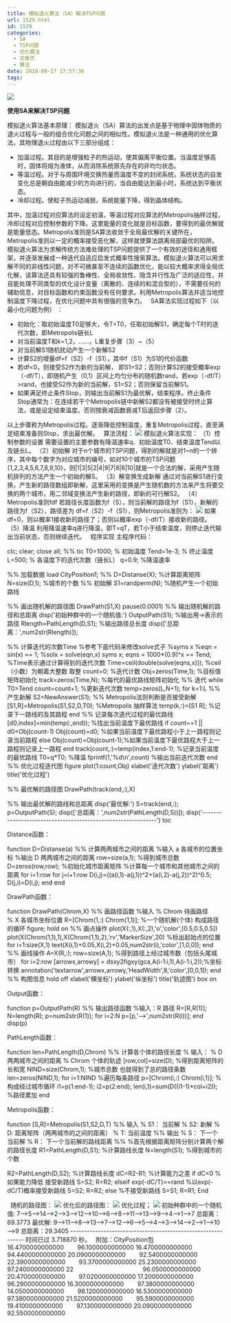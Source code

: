 ```yaml
---
title: 模拟退火算法（SA）解决TSP问题
url: 1529.html
id: 1529
categories:
  - SA
  - TSP问题
  - 优化算法
  - 文章页
  - 算法
date: 2018-09-17 17:57:36
tags:
---
```


![](http://47.100.4.8/wp-content/uploads/2018/09/QQ图片20180917174510.png)

**使用SA来解决TSP问题**

模拟退火算法基本原理： 模拟退火（SA）算法的出发点是基于物理中固体物质的退火过程与一般的组合优化问题之间的相似性。模拟退火法是一种通用的优化算法，其物理退火过程由以下三部分组成：

*   加温过程。其目的是增强粒子的热运动，使其偏离平衡位置。当温度足够高时，固体将熔为液体，从而消除系统原先存在的非均匀状态。
*   等温过程。对于与周围环境交换热量而温度不变的封闭系统，系统状态的自发变化总是朝自由能减少的方向进行的，当自由能达到最小时，系统达到平衡状态。
*   冷却过程。使粒子热运动减弱，系统能量下降，得到晶体结构。

其中，加温过程对应算法的设定初温，等温过程对应算法的Metropolis抽样过程，冷却过程对应控制参数的下降。这里能量的变化就是目标函数，要得到的最优解就是能量低态。Metropolis准则是SA算法收敛于全局最优解的关键所在，Metropolis准则以一定的概率接受恶化解，这样就使算法跳离局部最优的陷阱。 模拟退火算法为求解传统方法难处理的TSP问题提供了一个有效的途径和通用框架，并逐渐发展成一种迭代自适应启发式概率性搜索算法。模拟退火算法可以用求解不同的非线性问题，对不可微甚至不连续的函数优化，能以较大概率求得全局优化解，该算法还具有较强的鲁棒性、全局收敛性、隐含并行性及广泛的适应性，并且能处理不同类型的优化设计变量（离散的、连续的和混合型的），不需要任何的辅助信息，对目标函数和约束函数没有任何要求。利用Metropolis算法并适当地控制温度下降过程，在优化问题中具有很强的竞争力。   SA算法实现过程如下（以最小化问题为例） ：

*   初始化：取初始温度T0足够大，令T=T0，任取初始解S1，确定每个T时的迭代次数，即Metropolis链长L
*   对当前温度T和k=1,2，……，L重复步骤（3）~（5）
*   对当前解S1随机扰动产生一个新解S2
*   计算S2的增量df=f（S2）-f（S1），其中f（S1）为S1的代价函数
*   若df<0，则接受S2作为新的当前解， 即S1=S2；否则计算S2的接受概率exp（-df/T），即随机产生（0,1）区间上均匀分布的随机数rand，若exp（-df/T）>rand，也接受S2作为新的当前解，S1=S2；否则保留当前解S1。
*   如果满足终止条件Stop，则输出当前解S1为最优解，结束程序。终止条件Stop通常为：在连续若干个Metropolis链中新解S2都没有被接受时终止算法，或是设定结束温度。否则按衰减函数衰减T后返回步骤（2）。

以上步骤称为Metropolis过程。逐渐降低控制温度，重复Metropolis过程，直至满足结束准备则Stop，求出最优解。   算法流程： ![](http://47.100.4.8/wp-content/uploads/2018/09/321.png) 模拟退火算法实现： （1）控制参数的设置 需要设置的主要参数有降温速率q、初始温度T0、结束温度Tend以及链长L。 （2）初始解 对于n个城市的TSP问题，得到的解就是对1~n的一个排序，其中每个数字为对应城市的编号，如对10个城市的TSP问题{1,2,3,4,5,6,7,8,9,10}，则|1|3|5|2|4|9|7|8|6|10|就是一个合法的解，采用产生随机排列的方法产生一个初始的解S。 （3）解变换生成新解 通过对当前解S1进行变换，产生新的路径数组即新解，这里采用的变换是产生随机数的方法来产生将要交换的两个城市，用二邻域变换法产生新的路径，即新的可行解S2。 （4）Metropolis准则fdf 若路径长度函数为f（S），则当前解的路径为f（S1），新解的路径为f（S2），路径差为 df=f（S2）-f（S1），则Metropolis准则为： ![](http://47.100.4.8/wp-content/uploads/2018/09/333.png) 如果df<0，则以概率1接收新的路径了；否则以概率exp（-df/T）接收新的路径。 （5）降温 利用降温速率q进行降温，即T=qT，若T小于结束温度，则停止迭代输出当前状态，否则继续迭代。   程序实现 主程序代码：

clc;
clear;
close all;
%%
tic
T0=1000;   % 初始温度
Tend=1e-3;  % 终止温度
L=500;    % 各温度下的迭代次数（链长L）
q=0.9;    %降温速率

%% 加载数据
load CityPosition1;
%%
D=Distanse(X);  %计算距离矩阵
N=size(D,1);    %城市的个数
%% 初始解
S1=randperm(N);  %随机产生一个初始路线

%% 画出随机解的路径图
DrawPath(S1,X)
pause(0.0001)
%% 输出随机解的路径和总距离
disp('初始种群中的一个随机值:')
OutputPath(S1);  %输出用->表示的路径
Rlength=PathLength(D,S1); %输出路径总长度
disp(\['总距离：',num2str(Rlength)\]);

%% 计算迭代的次数Time
%参考下面代码来修改solve式子
%syms x
%eqn = sin(x) == 1;
%solx = solve(eqn,x)
syms x;
eqns = 1000*(0.9)^x == Tend; %Time表示通过计算得到的迭代次数
Time=ceil(double(solve(eqns,x)));  %ceil（小数）为朝着大整数 取整
count=0;        %迭代计数
Obj=zeros(Time,1);         %目标值矩阵初始化
track=zeros(Time,N);       %每代的最优路线矩阵初始化
%% 迭代
while T0>Tend
    count=count+1;     %更新迭代次数
    temp=zeros(L,N+1);
    for k=1:L
        %% 产生新解
        S2=NewAnswer(S1);
        %% Metropolis法则判断是否接受新解
        \[S1,R\]=Metropolis(S1,S2,D,T0);  %Metropolis 抽样算法
        temp(k,:)=\[S1 R\];          %记录下一路线的及其路程
    end
    %% 记录每次迭代过程的最优路线
    \[d0,index\]=min(temp(:,end)); %找出当前温度下最优路线
    if count==1 || d0<Obj(count-1)
        Obj(count)=d0;           %如果当前温度下最优路程小于上一路程则记录当前路程
    else
        Obj(count)=Obj(count-1);%如果当前温度下最优路程大于上一路程则记录上一路程
    end
    track(count,:)=temp(index,1:end-1);  %记录当前温度的最优路线
    T0=q*T0;     %降温
    fprintf(1,'%d\\n',count)  %输出当前迭代次数
end
%% 优化过程迭代图
figure
plot(1:count,Obj)
xlabel('迭代次数')
ylabel('距离')
title('优化过程')

%% 最优解的路径图
DrawPath(track(end,:),X)

%% 输出最优解的路线和总距离
disp('最优解:')
S=track(end,:);
p=OutputPath(S);
disp(\['总距离：',num2str(PathLength(D,S))\]);
disp('-------------------------------------------------------------')
toc

Distance函数：

function D=Distanse(a)
%% 计算两两城市之间的距离
%输入 a  各城市的位置坐标
%输出 D  两两城市之间的距离
row=size(a,1);  %得到城市总数
D=zeros(row,row);  %初始化城市距离矩阵
%计算每一个城市和其他城市之间的距离
for i=1:row
    for j=i+1:row
        D(i,j)=((a(i,1)-a(j,1))^2+(a(i,2)-a(j,2))^2)^0.5;
        D(j,i)=D(i,j);
    end
end

DrawPath函数：

function DrawPath(Chrom,X)
%% 画路径函数
%输入
% Chrom  待画路径   
% X      各城市坐标位置
R=\[Chrom(1,:) Chrom(1,1)\]; %一个随机解(个体)  构成路径的循环
figure;
hold on
%% 画点操作
plot(X(:,1),X(:,2),'o','color',\[0.5,0.5,0.5\])
plot(X(Chrom(1,1),1),X(Chrom(1,1),2),'rv','MarkerSize',20) %标出起始点的位置
for i=1:size(X,1)
    text(X(i,1)+0.05,X(i,2)+0.05,num2str(i),'color',\[1,0,0\]);
end
%% 画线操作
A=X(R,:);
row=size(A,1); %得到路径上经过城市数（包括头尾城市）
for i=2:row
    \[arrowx,arrowy\] = dsxy2figxy(gca,A(i-1:i,1),A(i-1:i,2));%坐标转换
    annotation('textarrow',arrowx,arrowy,'HeadWidth',8,'color',\[0,0,1\]);
end
%% 构图信息
hold off
xlabel('横坐标')
ylabel('纵坐标')
title('轨迹图')
box on 

Output函数：

function p=OutputPath(R)
%% 输出路径函数
%输入：R 路径
R=\[R,R(1)\];
N=length(R);
p=num2str(R(1));
for i=2:N
    p=\[p,'—>',num2str(R(i))\];
end
disp(p) 

PathLength函数：

function len=PathLength(D,Chrom)
%% 计算各个体的路径长度
% 输入：
% D     两两城市之间的距离
% Chrom 个体的轨迹
\[row,col\]=size(D); %得到距离矩阵的长和宽
NIND=size(Chrom,1); %城市总数 也就得到了总的路径条数
len=zeros(NIND,1);
for i=1:NIND %遍历每条路径
    p=\[Chrom(i,:) Chrom(i,1)\]; %构成经过城市循环
    i1=p(1:end-1);
    i2=p(2:end);
    len(i,1)=sum(D((i1-1)*col+i2)); %路径累加
end 

Metropolis函数：

function \[S,R\]=Metropolis(S1,S2,D,T)
%% 输入
% S1：  当前解
% S2:   新解
% D:    距离矩阵（两两城市的之间的距离）
% T:    当前温度
%% 输出
% S：   下一个当前解
% R：   下一个当前解的路线距离
%%
%首先根据距离矩阵分别计算两个解的路径长度
R1=PathLength(D,S1);  %计算路线长度
N=length(S1);         %得到城市的个数

R2=PathLength(D,S2);  %计算路线长度
dC=R2-R1;   %计算能力之差
if dC<0       %如果能力降低 接受新路线
    S=S2;
    R=R2;
elseif exp(-dC/T)>=rand   %以exp(-dC/T)概率接受新路线
    S=S2;
    R=R2;
else        %不接受新路线
    S=S1;
    R=R1;
End 

  随机的路径图： ![](http://47.100.4.8/wp-content/uploads/2018/09/333333.png) 优化后的路径图： ![](http://47.100.4.8/wp-content/uploads/2018/09/555555555555.png) 优化过程； ![](http://47.100.4.8/wp-content/uploads/2018/09/666666666666.png) 初始种群中的一个随机值: 7—>5—>14—>2—>3—>12—>10—>6—>8—>11—>13—>9—>4—>1—>7 总距离：69.3773 最优解: 9—>11—>8—>13—>7—>12—>6—>5—>4—>3—>14—>2—>1—>10—>9 总距离：29.3405 \-\-\-\-\-\-\-\-\-\-\-\-\-\-\-\-\-\-\-\-\-\-\-\-\-\-\-\-\-\-\-\-\-\-\-\-\-\-\-\-\-\-\-\-\-\-\-\-\-\-\-\-\-\-\-\-\-\-\-\-\- 时间已过 3.718870 秒。   附加：CityPosition包 16.4700000000000        96.1000000000000 16.4700000000000        94.4400000000000 20.0900000000000        92.5400000000000 22.3900000000000        93.3700000000000 25.2300000000000        97.2400000000000 22                                         96.0500000000000 20.4700000000000        97.0200000000000 17.2000000000000        96.2900000000000 16.3000000000000        97.3800000000000 14.0500000000000        98.1200000000000 16.5300000000000        97.3800000000000 21.5200000000000        95.5900000000000 19.4100000000000        97.1300000000000 20.0900000000000        92.5500000000000